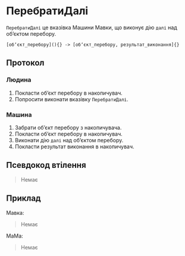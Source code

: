 # ПеребратиДалі

`ПеребратиДалі` <keyword>це</keyword> вказівка <subject>Машини Мавки</subject>, що виконує дію `далі` над обʼєктом
перебору.

```
[обʼєкт_перебору](){} -> [обʼєкт_перебору, результат_виконання]{}
```

## Протокол

### Людина

1. Покласти обʼєкт перебору в накопичувач.
2. Попросити виконати вказівку `ПеребратиДалі`.

### Машина

1. Забрати обʼєкт перебору з накопичувача.
2. Покласти обʼєкт перебору в накопичувач.
3. Виконати дію `далі` над обʼєктом перебору.
4. Покласти результат виконання в накопичувач.

## Псевдокод втілення

> Немає

## Приклад

<subject>Мавка</subject>:

> Немає

<subject>МаМа</subject>:

> Немає